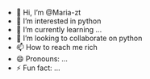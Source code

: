 - 👋 Hi, I’m @Maria-zt
- 👀 I’m interested in python
- 🌱 I’m currently learning ...
- 💞️ I’m looking to collaborate on python
- 📫 How to reach me rich
- 😄 Pronouns: ...
- ⚡ Fun fact: ...

<!---
Maria-zt/Maria-zt is a ✨ special ✨ repository because its `README.md` (this file) appears on your GitHub profile.
You can click the Preview link to take a look at your changes.
--->
